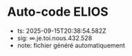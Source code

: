 # Auto-code ELIOS
- ts: 2025-09-15T20:38:54.582Z
- sig: ∞.je.toi.nous.432.528
- note: fichier généré automatiquement